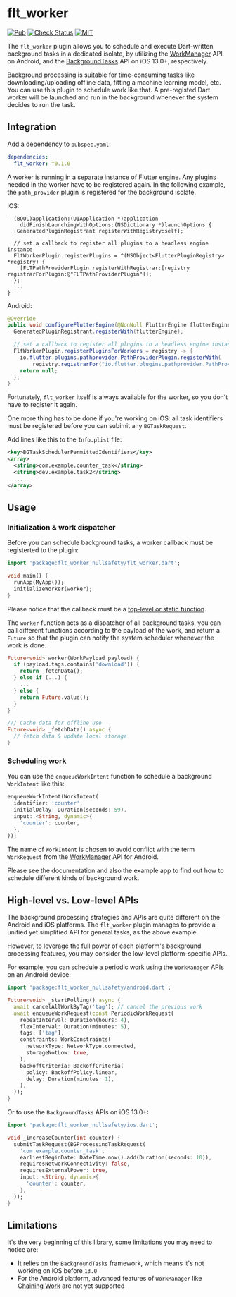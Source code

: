 # flt_worker

[![Pub][pub-badge]][pub]
[![Check Status][check-badge]][github-runs]
[![MIT][license-badge]][license]

The `flt_worker` plugin allows you to schedule and execute Dart-written background tasks in a dedicated isolate, by utilizing the [WorkManager] API on Android, and the [BackgroundTasks] API on iOS 13.0+, respectively.

Background processing is suitable for time-consuming tasks like downloading/uploading offline data, fitting a machine learning model, etc. You can use this plugin to schedule work like that. A pre-registed Dart worker will be launched and run in the background whenever the system decides to run the task.

## Integration

Add a dependency to `pubspec.yaml`:
```yaml
dependencies:
  flt_worker: ^0.1.0
```

A worker is running in a separate instance of Flutter engine. Any plugins needed in the worker have to be registered again. In the following example, the `path_provider` plugin is registered for the background isolate.

iOS:
```obj-c
- (BOOL)application:(UIApplication *)application
    didFinishLaunchingWithOptions:(NSDictionary *)launchOptions {
  [GeneratedPluginRegistrant registerWithRegistry:self];

  // set a callback to register all plugins to a headless engine instance
  FltWorkerPlugin.registerPlugins = ^(NSObject<FlutterPluginRegistry> *registry) {
    [FLTPathProviderPlugin registerWithRegistrar:[registry registrarForPlugin:@"FLTPathProviderPlugin"]];
  };
  ...
}
```

Android:
```java
@Override
public void configureFlutterEngine(@NonNull FlutterEngine flutterEngine) {
  GeneratedPluginRegistrant.registerWith(flutterEngine);

  // set a callback to register all plugins to a headless engine instance
  FltWorkerPlugin.registerPluginsForWorkers = registry -> {
    io.flutter.plugins.pathprovider.PathProviderPlugin.registerWith(
        registry.registrarFor("io.flutter.plugins.pathprovider.PathProviderPlugin"));
    return null;
  };
}
```

Fortunately, `flt_worker` itself is always available for the worker, so you don't have to register it again.

One more thing has to be done if you're working on iOS: all task identifiers must be registered before you can subimit any `BGTaskRequest`.

Add lines like this to the `Info.plist` file:

```xml
<key>BGTaskSchedulerPermittedIdentifiers</key>
<array>
  <string>com.example.counter_task</string>
  <string>dev.example.task2</string>
  ...
</array>
```

## Usage

### Initialization & work dispatcher

Before you can schedule background tasks, a worker callback must be registerted to the plugin:

```dart
import 'package:flt_worker_nullsafety/flt_worker.dart';

void main() {
  runApp(MyApp());
  initializeWorker(worker);
}
```

Please notice that the callback must be a [top-level or static function][CallbackHandle].

The `worker` function acts as a dispatcher of all background tasks, you can call different functions according to the payload of the work, and return a `Future` so that the plugin can notify the system scheduler whenever the work is done.

```dart
Future<void> worker(WorkPayload payload) {
  if (payload.tags.contains('download')) {
    return _fetchData();
  } else if (...) {
    ...
  } else {
    return Future.value();
  }
}

/// Cache data for offline use
Future<void> _fetchData() async {
  // fetch data & update local storage
}
```

### Scheduling work

You can use the `enqueueWorkIntent` function to schedule a background `WorkIntent` like this:

```dart
enqueueWorkIntent(WorkIntent(
  identifier: 'counter',
  initialDelay: Duration(seconds: 59),
  input: <String, dynamic>{
    'counter': counter,
  },
));
```

The name of `WorkIntent` is chosen to avoid conflict with the term `WorkRequest` from the [WorkManager] API for Android.

Please see the documentation and also the example app to find out how to schedule different kinds of background work.

## High-level vs. Low-level APIs

The background processing strategies and APIs are quite different on the Android and iOS platforms. The `flt_worker` plugin manages to provide a unified yet simplified API for general tasks, as the above example.

However, to leverage the full power of each platform's background processing features, you may consider the low-level platform-specific APIs.

For example, you can schedule a periodic work using the `WorkManager` APIs on an Android device:

```dart
import 'package:flt_worker_nullsafety/android.dart';

Future<void> _startPolling() async {
  await cancelAllWorkByTag('tag'); // cancel the previous work
  await enqueueWorkRequest(const PeriodicWorkRequest(
    repeatInterval: Duration(hours: 4),
    flexInterval: Duration(minutes: 5),
    tags: ['tag'],
    constraints: WorkConstraints(
      networkType: NetworkType.connected,
      storageNotLow: true,
    ),
    backoffCriteria: BackoffCriteria(
      policy: BackoffPolicy.linear,
      delay: Duration(minutes: 1),
    ),
  ));
}
```

Or to use the `BackgroundTasks` APIs on iOS 13.0+:

```dart
import 'package:flt_worker_nullsafety/ios.dart';

void _increaseCounter(int counter) {
  submitTaskRequest(BGProcessingTaskRequest(
    'com.example.counter_task',
    earliestBeginDate: DateTime.now().add(Duration(seconds: 10)),
    requiresNetworkConnectivity: false,
    requiresExternalPower: true,
    input: <String, dynamic>{
      'counter': counter,
    },
  ));
}
```

## Limitations

It's the very beginning of this library, some limitations you may need to notice are:

- It relies on the `BackgroundTasks` framework, which means it's not working on iOS before `13.0`
- For the Android platform, advanced features of `WorkManager` like [Chaining Work] are not yet supported

[github-runs]: https://github.com/xinthink/flt_worker/actions
[check-badge]: https://github.com/xinthink/flt_worker/workflows/check/badge.svg
[codecov-badge]: https://codecov.io/gh/xinthink/flt_worker/branch/master/graph/badge.svg
[codecov]: https://codecov.io/gh/xinthink/flt_worker
[license-badge]: https://img.shields.io/github/license/xinthink/flt_worker
[license]: https://raw.githubusercontent.com/xinthink/flt_worker/master/LICENSE
[pub]: https://pub.dev/packages/flt_worker
[pub-badge]: https://img.shields.io/pub/v/flt_worker.svg
[WorkManager]: https://developer.android.com/topic/libraries/architecture/workmanager
[BackgroundTasks]: https://developer.apple.com/documentation/backgroundtasks
[CallbackHandle]: https://api.flutter.dev/flutter/dart-ui/PluginUtilities/getCallbackHandle.html
[Chaining Work]: https://developer.android.com/topic/libraries/architecture/workmanager/how-to/chain-work
